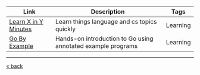 | Link                      | Description                                                  | Tags         |
| ------------------------- | ------------------------------------------------------------ | ------------ |
| [Learn X in Y Minutes][1] | Learn things language and cs topics quickly                  | Learning     |
| [Go By Example][2]        | Hands-on introduction to Go using annotated example programs | Learning     |

---
[« back](README.md)

[//]: # (Links)
[1]: https://learnxinyminutes.com
[2]: https://gobyexample.com/